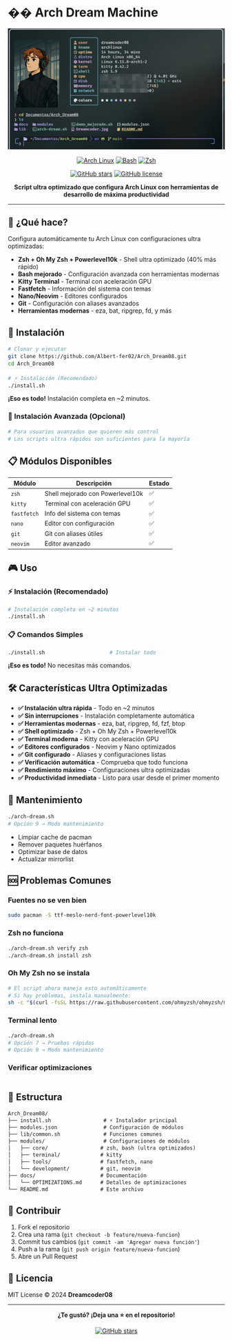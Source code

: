 # �� Arch Dream Machine

<div align="center">

![Arch Dream Machine](Dreamcoder.jpg)

[![Arch Linux](https://img.shields.io/badge/Arch_Linux-1793D1?style=for-the-badge&logo=arch-linux&logoColor=white)](https://archlinux.org/)
[![Bash](https://img.shields.io/badge/Bash-4EAA25?style=for-the-badge&logo=gnu-bash&logoColor=white)](https://www.gnu.org/software/bash/)
[![Zsh](https://img.shields.io/badge/Zsh-FF6C6B?style=for-the-badge&logo=zsh&logoColor=white)](https://www.zsh.org/)

[![GitHub stars](https://img.shields.io/github/stars/Albert-fer02/Arch_Dream08?style=social)](https://github.com/Albert-fer02/Arch_Dream08/stargazers)
[![GitHub license](https://img.shields.io/github/license/Albert-fer02/Arch_Dream08)](https://github.com/Albert-fer02/Arch_Dream08/blob/main/LICENSE)

**Script ultra optimizado que configura Arch Linux con herramientas de desarrollo de máxima productividad**

</div>

---

## 🎯 ¿Qué hace?

Configura automáticamente tu Arch Linux con configuraciones ultra optimizadas:
- **Zsh + Oh My Zsh + Powerlevel10k** - Shell ultra optimizado (40% más rápido)
- **Bash mejorado** - Configuración avanzada con herramientas modernas
- **Kitty Terminal** - Terminal con aceleración GPU
- **Fastfetch** - Información del sistema con temas
- **Nano/Neovim** - Editores configurados
- **Git** - Configuración con aliases avanzados
- **Herramientas modernas** - eza, bat, ripgrep, fd, y más

## 🚀 Instalación

```bash
# Clonar y ejecutar
git clone https://github.com/Albert-fer02/Arch_Dream08.git
cd Arch_Dream08

# ⚡ Instalación (Recomendado)
./install.sh
```

**¡Eso es todo!** Instalación completa en ~2 minutos.

### 🎨 Instalación Avanzada (Opcional)
```bash
# Para usuarios avanzados que quieren más control
# Los scripts ultra rápidos son suficientes para la mayoría
```

## 📋 Módulos Disponibles

| Módulo | Descripción | Estado |
|--------|-------------|--------|
| `zsh` | Shell mejorado con Powerlevel10k | ✅ |
| `kitty` | Terminal con aceleración GPU | ✅ |
| `fastfetch` | Info del sistema con temas | ✅ |
| `nano` | Editor con configuración | ✅ |
| `git` | Git con aliases útiles | ✅ |
| `neovim` | Editor avanzado | ✅ |

## 🎮 Uso

### **⚡ Instalación (Recomendado)**
```bash
# Instalación completa en ~2 minutos
./install.sh
```

### **📋 Comandos Simples**
```bash
./install.sh                     # Instalar todo
```

**¡Eso es todo!** No necesitas más comandos.

## 🛠️ Características Ultra Optimizadas

- **✅ Instalación ultra rápida** - Todo en ~2 minutos
- **✅ Sin interrupciones** - Instalación completamente automática
- **✅ Herramientas modernas** - eza, bat, ripgrep, fd, fzf, btop
- **✅ Shell optimizado** - Zsh + Oh My Zsh + Powerlevel10k
- **✅ Terminal moderna** - Kitty con aceleración GPU
- **✅ Editores configurados** - Neovim y Nano optimizados
- **✅ Git configurado** - Aliases y configuraciones listas
- **✅ Verificación automática** - Comprueba que todo funciona
- **✅ Rendimiento máximo** - Configuraciones ultra optimizadas
- **✅ Productividad inmediata** - Listo para usar desde el primer momento

## 🔧 Mantenimiento

```bash
./arch-dream.sh
# Opción 9 → Modo mantenimiento
```

- Limpiar cache de pacman
- Remover paquetes huérfanos
- Optimizar base de datos
- Actualizar mirrorlist

## 🆘 Problemas Comunes

### **Fuentes no se ven bien**
```bash
sudo pacman -S ttf-meslo-nerd-font-powerlevel10k
```

### **Zsh no funciona**
```bash
./arch-dream.sh verify zsh
./arch-dream.sh install zsh
```

### **Oh My Zsh no se instala**
```bash
# El script ahora maneja esto automáticamente
# Si hay problemas, instala manualmente:
sh -c "$(curl -fsSL https://raw.githubusercontent.com/ohmyzsh/ohmyzsh/master/tools/install.sh)" "" --unattended
```

### **Terminal lento**
```bash
./arch-dream.sh
# Opción 7 → Pruebas rápidas
# Opción 9 → Modo mantenimiento
```

### **Verificar optimizaciones**
```bash
```

## 📁 Estructura

```
Arch_Dream08/
├── install.sh                 # ⚡ Instalador principal
├── modules.json               # Configuración de módulos
├── lib/common.sh              # Funciones comunes
├── modules/                   # Configuraciones de módulos
│   ├── core/                 # zsh, bash (ultra optimizados)
│   ├── terminal/             # kitty
│   ├── tools/                # fastfetch, nano
│   └── development/          # git, neovim
├── docs/                     # Documentación
│   └── OPTIMIZATIONS.md      # Detalles de optimizaciones
└── README.md                 # Este archivo
```

## 🤝 Contribuir

1. Fork el repositorio
2. Crea una rama (`git checkout -b feature/nueva-funcion`)
3. Commit tus cambios (`git commit -am 'Agregar nueva función'`)
4. Push a la rama (`git push origin feature/nueva-funcion`)
5. Abre un Pull Request

## 📄 Licencia

MIT License © 2024 **Dreamcoder08**

---

<div align="center">

**¿Te gustó? ¡Deja una ⭐ en el repositorio!**

[![GitHub stars](https://img.shields.io/github/stars/Albert-fer02/Arch_Dream08?style=social)](https://github.com/Albert-fer02/Arch_Dream08/stargazers)

</div>

